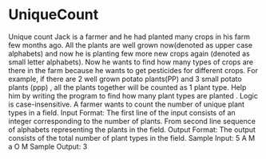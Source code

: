 # UniqueCount
Unique count     Jack is a farmer and he had planted many crops in his farm few months ago. All the plants are well grown now(denoted as upper case alphabets) and now he is planting few more new crops again (denoted as small letter alphabets). Now he wants to find how many types of crops are there in the farm because he wants to get pesticides for different crops. For example, if there are 2 well grown potato plants(PP) and 3 small potato plants (ppp) , all the plants together will be counted as 1 plant type. Help him by writing the program to find how many plant types are planted .  Logic is case-insensitive.          A farmer wants to count the number of unique plant  types in a field.  Input Format:  The first line of the input consists of an integer corresponding to the number of plants.  From second line sequence of alphabets representing the plants in the field.   Output Format:  The output consists of the total number of plant types in the field.        Sample Input:  5  A  M  a  O  M   Sample Output:  3    
